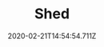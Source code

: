 ---
templateKey: blog-post
title: Shed
type: building
description: Wood (300), An empty building. Fill it with whatever you like! The interior can be decorated.
featuredpost: false
date: 2020-02-21T14:54:54.711Z
featuredimage: /img/Shed.png
cost: 15000
footprint: 7x3
source: robin
tags:
  - Wood
---